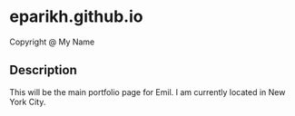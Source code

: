# eparikh.github.io
  Copyright @ My Name
## Description
This will be the main portfolio page for Emil. I am
currently located in New York City.
